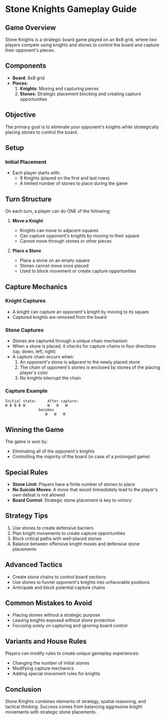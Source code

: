 # Stone Knights Gameplay Guide

## Game Overview

Stone Knights is a strategic board game played on an 8x8 grid, where two players compete using knights and stones to control the board and capture their opponent's pieces.

## Components

- **Board**: 8x8 grid
- **Pieces**:
  1. **Knights**: Moving and capturing pieces
  2. **Stones**: Strategic placement blocking and creating capture opportunities

## Objective

The primary goal is to eliminate your opponent's knights while strategically placing stones to control the board.

## Setup

### Initial Placement
- Each player starts with:
  - 8 Knights (placed on the first and last rows)
  - A limited number of stones to place during the game

## Turn Structure

On each turn, a player can do ONE of the following:

1. **Move a Knight**
   - Knights can move to adjacent squares
   - Can capture opponent's knights by moving to their square
   - Cannot move through stones or other pieces

2. **Place a Stone**
   - Place a stone on an empty square
   - Stones cannot move once placed
   - Used to block movement or create capture opportunities

## Capture Mechanics

### Knight Captures
- A knight can capture an opponent's knight by moving to its square
- Captured knights are removed from the board

### Stone Captures
- Stones are captured through a unique chain mechanism
- When a stone is placed, it checks for capture chains in four directions (up, down, left, right)
- A capture chain occurs when:
  1. An opponent's stone is adjacent to the newly placed stone
  2. The chain of opponent's stones is enclosed by stones of the placing player's color
  3. No knights interrupt the chain

### Capture Example
```
Initial state:     After capture:
W B B B W          W   B   W
               becomes
                  W   W   W
```

## Winning the Game

The game is won by:
- Eliminating all of the opponent's knights
- Controlling the majority of the board (in case of a prolonged game)

## Special Rules

- **Stone Limit**: Players have a finite number of stones to place
- **No Suicide Moves**: A move that would immediately lead to the player's own defeat is not allowed
- **Board Control**: Strategic stone placement is key to victory

## Strategy Tips

1. Use stones to create defensive barriers
2. Plan knight movements to create capture opportunities
3. Block critical paths with well-placed stones
4. Balance between offensive knight moves and defensive stone placements

## Advanced Tactics

- Create stone chains to control board sections
- Use stones to funnel opponent's knights into unfavorable positions
- Anticipate and block potential capture chains

## Common Mistakes to Avoid

- Placing stones without a strategic purpose
- Leaving knights exposed without stone protection
- Focusing solely on capturing and ignoring board control

## Variants and House Rules

Players can modify rules to create unique gameplay experiences:
- Changing the number of initial stones
- Modifying capture mechanics
- Adding special movement rules for knights

## Conclusion

Stone Knights combines elements of strategy, spatial reasoning, and tactical thinking. Success comes from balancing aggressive knight movements with strategic stone placements.
